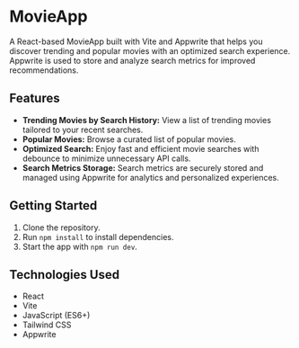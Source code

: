 # MovieApp

A React-based MovieApp built with Vite and Appwrite that helps you discover trending and popular movies with an optimized search experience. Appwrite is used to store and analyze search metrics for improved recommendations.

## Features

- **Trending Movies by Search History:** View a list of trending movies tailored to your recent searches.
- **Popular Movies:** Browse a curated list of popular movies.
- **Optimized Search:** Enjoy fast and efficient movie searches with debounce to minimize unnecessary API calls.
- **Search Metrics Storage:** Search metrics are securely stored and managed using Appwrite for analytics and personalized experiences.

## Getting Started

1. Clone the repository.
2. Run `npm install` to install dependencies.
3. Start the app with `npm run dev`.

## Technologies Used

- React
- Vite
- JavaScript (ES6+)
- Tailwind CSS
- Appwrite
